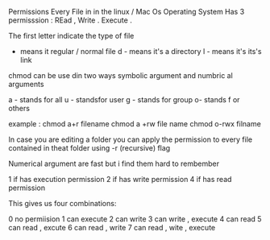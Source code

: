 Permissions
Every File in in the linux / Mac Os Operating System Has 3 permisssion  :
REad , Write . Execute .

The first letter indicate the type of file 
- means it regular / normal file 
d - means it's a directory 
l - means it's its's link 

chmod can be use din two ways  symbolic argument and numbric al arguments 

a - stands for all 
u - standsfor user
g - stands for group
o- stands f or others


example :
chmod a+r filename
chmod a +rw file name 
chmod o-rwx filname 

In case you are editing a folder you can apply the permission to every 
file contained in theat folder using -r (recursive) flag

Numerical argument are fast but i find them hard to rembember 

1 if has execution permission 
2 if has write permission
4 if has read permission


This gives us four combinations: 

0 no permiision
1 can execute 
2 can write 
3 can write , execute 
4 can read 
5 can read , excute 
6 can read , write 
7 can read , wite , execute 
